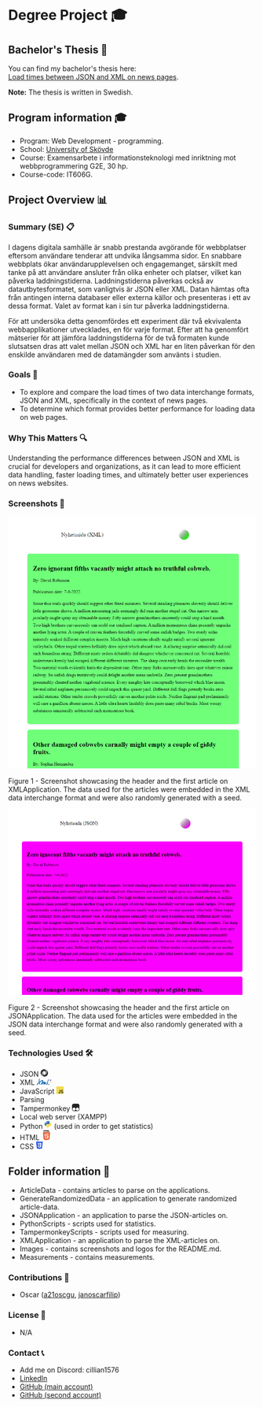 # Degree Project 🎓

## Bachelor's Thesis 📜

You can find my bachelor's thesis here:  
[Load times between JSON and XML on news pages](https://his.diva-portal.org/smash/record.jsf?dswid=-5075&pid=diva2%3A1881731).

**Note:** The thesis is written in Swedish.

## Program information 🎓

- Program: Web Development - programming.
- School: [University of Skövde](https://www.his.se/en/)
- Course: Examensarbete i informationsteknologi med inriktning mot webbprogrammering G2E, 30 hp.
- Course-code: IT606G.

## Project Overview 📊

### Summary (SE) 📋

I dagens digitala samhälle är snabb prestanda avgörande för webbplatser eftersom användare tenderar att undvika långsamma sidor. En snabbare webbplats ökar användarupplevelsen och engagemanget, särskilt med tanke på att användare ansluter från olika enheter och platser, vilket kan påverka laddningstiderna. Laddningstiderna påverkas också av datautbytesformatet, som vanligtvis är JSON eller XML. Datan hämtas ofta från antingen interna databaser eller externa källor och presenteras i ett av dessa format. Valet av format kan i sin tur påverka laddningstiderna.

För att undersöka detta genomfördes ett experiment där två ekvivalenta webbapplikationer utvecklades, en för varje format. Efter att ha genomfört mätserier för att jämföra laddningstiderna för de två formaten kunde slutsatsen dras att valet mellan JSON och XML har en liten påverkan för den enskilde användaren med de datamängder som använts i studien.

### Goals 🎯
- To explore and compare the load times of two data interchange formats, JSON and XML, specifically in the context of news pages.
- To determine which format provides better performance for loading data on web pages.

### Why This Matters 🔍
Understanding the performance differences between JSON and XML is crucial for developers and organizations, as it can lead to more efficient data handling, faster loading times, and ultimately better user experiences on news websites.

### Screenshots 📸

<p align="center"><img src="images/screenshots/XMLApplication-example.png" width="700px"></p>
<p align="left">Figure 1 - Screenshot showcasing the header and the first article on XMLApplication. The data used for the articles were embedded in the XML data interchange format and were also randomly generated with a seed.</p>

<p align="center"><img src="images/screenshots/JSONApplication-example.png" width="700px"></p>
<p align="left">Figure 2 - Screenshot showcasing the header and the first article on JSONApplication. The data used for the articles were embedded in the JSON data interchange format and were also randomly generated with a seed.</p>

### Technologies Used 🛠️
- JSON <img src="images/logos/JSON_vector_logo.svg.png" width="15px">
- XML <img src="images/logos/XML.png" width="30px">
- JavaScript <img src="images/logos/JavaScript-logo.png" width="15px">
- Parsing
- Tampermonkey <img src="images/logos/Tampermonkey_logo.svg.png" width="15px">
- Local web server (XAMPP)
- Python <img src="images/logos/Python-logo-notext.svg.png" width="15px"> (used in order to get statistics)
- HTML <img src="images/logos/HTML5_logo_and_wordmark.svg.png" width="20px">
- CSS <img src="images/logos/CSS3_logo.svg.png" width="15px">

## Folder information 📁
 
* ArticleData - contains articles to parse on the applications.
* GenerateRandomizedData - an application to generate randomized article-data.
* JSONApplication - an application to parse the JSON-articles on.
* PythonScripts - scripts used for statistics.
* TampermonkeyScripts - scripts used for measuring.
* XMLApplication - an application to parse the XML-articles on.
* Images - contains screenshots and logos for the README.md.
* Measurements - contains measurements.

### Contributions 🙌
- Oscar ([a21oscgu](https://github.com/a21oscgu/), [janoscarfilip](https://github.com/janoscarfilip/))

### License 📜
- N/A

### Contact 📞
- Add me on Discord: cillian1576
- [LinkedIn](https://www.linkedin.com/in/oscar-gustavsson/)
- [GitHub (main account)](https://github.com/janoscarfilip/)
- [GitHub (second account)](https://github.com/a21oscgu/)
